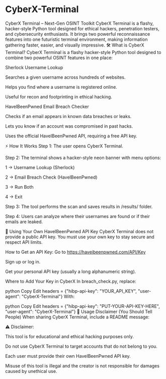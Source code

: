 # CyberX-Terminal
CyberX Terminal – Next-Gen OSINT Toolkit CyberX Terminal is a flashy, hacker-style Python tool designed for ethical hackers, penetration testers, and cybersecurity enthusiasts. It brings two powerful reconnaissance features into one futuristic terminal environment, making information gathering faster, easier, and visually impressive.
🛠️ What is CyberX Terminal?
CyberX Terminal is a flashy hacker-style Python tool designed to combine two powerful OSINT features in one place:

Sherlock Username Lookup

Searches a given username across hundreds of websites.

Helps you find where a username is registered online.

Useful for recon and footprinting in ethical hacking.

HaveIBeenPwned Email Breach Checker

Checks if an email appears in known data breaches or leaks.

Lets you know if an account was compromised in past hacks.

Uses the official HaveIBeenPwned API, requiring a free API key.

⚡ How It Works
Step 1: The user opens CyberX Terminal.

Step 2: The terminal shows a hacker-style neon banner with menu options:

1 → Username Lookup (Sherlock)

2 → Email Breach Check (HaveIBeenPwned)

3 → Run Both

4 → Exit

Step 3: The tool performs the scan and saves results in /results/ folder.

Step 4: Users can analyze where their usernames are found or if their emails are leaked.

🔑 Using Your Own HaveIBeenPwned API Key
CyberX Terminal does not provide a public API key.
You must use your own key to stay secure and respect API limits.

How to Get an API Key:
Go to https://haveibeenpwned.com/API/Key

Sign up or log in.

Get your personal API key (usually a long alphanumeric string).

Where to Add Your Key in CyberX
In breach_check.py, replace:

python
Copy
Edit
headers = {"hibp-api-key": "YOUR_API_KEY", "user-agent": "CyberX-Terminal"}
With:

python
Copy
Edit
headers = {"hibp-api-key": "PUT-YOUR-API-KEY-HERE", "user-agent": "CyberX-Terminal"}
📜 Usage Disclaimer (You Should Tell People)
When sharing CyberX Terminal, include a README message:

⚠️ Disclaimer:

This tool is for educational and ethical hacking purposes only.

Do not use CyberX Terminal to target accounts that do not belong to you.

Each user must provide their own HaveIBeenPwned API key.

Misuse of this tool is illegal and the creator is not responsible for damages caused by unethical use.
